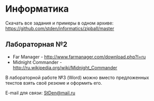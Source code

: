 Информатика
===========

Скачать все задания и примеры в одном архиве:
https://github.com/stden/informatics/zipball/master

Лабораторная №2
---------------
* Far Manager - http://www.farmanager.com/download.php?l=ru
* Midnight Commander - http://ru.wikipedia.org/wiki/Midnight_Commander


В лабораторной работе №3 (Word) можно вместо предложенных текстов взять своё резюме и оформить его.

E-mail для связи: StDen@mail.ru
